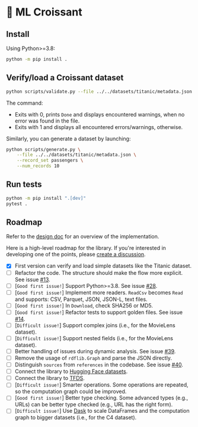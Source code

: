 # 🥐 ML Croissant

## Install

Using Python>=3.8:

```bash
python -m pip install .
```

## Verify/load a Croissant dataset

```bash
python scripts/validate.py --file ../../datasets/titanic/metadata.json
```

The command:

- Exits with 0, prints `Done` and displays encountered warnings, when no error was found in the file.
- Exits with 1 and displays all encountered errors/warnings, otherwise.

Similarly, you can generate a dataset by launching:

```bash
python scripts/generate.py \
    --file ../../datasets/titanic/metadata.json \
    --record_set passengers \
    --num_records 10
```

## Run tests

```bash
python -m pip install ".[dev]"
pytest .
```

## Roadmap

Refer to the [design doc](https://docs.google.com/document/d/1zYQIUX9ae1sZOOBq9OCsJ8JW8-Ejy3NLSeqaI5LtOEM/edit?resourcekey=0-CK78DfFvF7fnufyZqF3h3Q) for an overview of the implementation.

Here is a high-level roadmap for the library.
If you're interested in developing one of the points, please [create a discussion](https://github.com/mlcommons/croissant/discussions).

- [x] First version can verify and load simple datasets like the Titanic dataset.
- [ ] Refactor the code. The structure should make the flow more explicit. See issue [#13](https://github.com/mlcommons/croissant/issues/13).
- [ ] [`Good first issue!`] Support Python>=3.8. See issue [#28](https://github.com/mlcommons/croissant/issues/28).
- [ ] [`Good first issue!`] Implement more readers. `ReadCsv` becomes `Read` and supports: CSV, Parquet, JSON, JSON-L, text files.
- [ ] [`Good first issue!`] In `Download`, check SHA256 or MD5.
- [ ] [`Good first issue!`] Refactor tests to support golden files. See issue [#14](https://github.com/mlcommons/croissant/issues/14).
- [ ] [`Difficult issue!`] Support complex joins (i.e., for the MovieLens dataset).
- [ ] [`Difficult issue!`] Support nested fields (i.e., for the MovieLens dataset).
- [ ] Better handling of issues during dynamic analysis. See issue [#39](https://github.com/mlcommons/croissant/issues/39).
- [ ] Remove the usage of `rdflib.Graph` and parse the JSON directly.
- [ ] Distinguish `sources` from `references` in the codebase. See issue [#40](https://github.com/mlcommons/croissant/issues/40).
- [ ] Connect the library to [Hugging Face datasets](https://github.com/huggingface/datasets).
- [ ] Connect the library to [TFDS](https://github.com/tensorflow/datasets).
- [ ] [`Difficult issue!`] Smarter operations. Some operations are repeated, so the computation graph could be improved.
- [ ] [`Good first issue!`] Better type checking. Some advanced types (e.g., URLs) can be better type checked (e.g., URL has the right form).
- [ ] [`Difficult issue!`] Use [Dask](https://github.com/dask/dask) to scale DataFrames and the computation graph to bigger datasets (i.e., for the C4 dataset).
